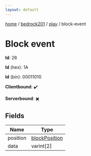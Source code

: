 ```yaml
---
layout: default
---
```


[home](/)  /  [bedrock201](/protocol/bedrock201)  /  [play](/protocol/bedrock201/play)  /  block-event

# Block event

**Id**: 26

**Id** (hex): 1A

**Id** (bin): 00011010

**Clientbound**: ✔️

**Serverbound**: ✖️

## Fields

Name | Type
---|---
position | [blockPosition](/protocol/bedrock201/types/block-position)
data | varint[2]

